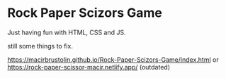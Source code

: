 # Rock Paper Scizors Game

Just having fun with HTML, CSS and JS.

still some things to fix.

https://macirbrustolin.github.io/Rock-Paper-Scizors-Game/index.html
or 
https://rock-paper-scissor-macir.netlify.app/ (outdated)
